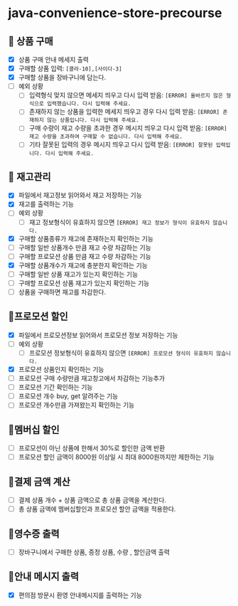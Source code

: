 # java-convenience-store-precourse

## 📝 상품 구매
  - [x] 상품 구매 안내 메세지 출력
  - [x] 구매할 상품 입력: `[콜라-10],[사이다-3]`
  - [x] 구매할 상품을 장바구니에 담는다.
  - [ ] 예외 상황
    - [ ] 입력형식 맞지 않으면 메세지 띄우고 다시 입력 받음: `[ERROR] 올바르지 않은 형식으로 입력했습니다. 다시 입력해 주세요.`
    - [ ] 존재하지 않는 상품을 입력한 메세지 띄우고 경우 다시 입력 받음: `[ERROR] 존재하지 않는 상품입니다. 다시 입력해 주세요.`
    - [ ] 구매 수량이 재고 수량을 초과한 경우 메시지 띄우고 다시 입력 받음: `[ERROR] 재고 수량을 초과하여 구매할 수 없습니다. 다시 입력해 주세요.`
    - [ ] 기타 잘못된 입력의 경우 메시지 띄우고 다시 입력 받음: `[ERROR] 잘못된 입력입니다. 다시 입력해 주세요.`

## 📝 재고관리
  - [x] 파일에서 재고정보 읽어와서 재고 저장하는 기능
  - [x] 재고를 출력하는 기능
  - [ ] 예외 상황
    - [ ] 재고 정보형식이 유효하지 않으면 `[ERROR] 재고 정보가 형식이 유효하지 않습니다.` 
  - [x] 구매할 상품종류가 재고에 존재하는지 확인하는 기능
  - [ ] 구매할 일반 상품개수 만큼 재고 수량 차감하는 기능
  - [ ] 구매할 프로모션 상품 만큼 재고 수량 차감하는 기능
  - [x] 구매할 상품개수가 재고에 충분한지 확인하는 기능
  - [ ] 구매할 일반 상품 재고가 있는지 확인하는 기능
  - [ ] 구매할 프로모션 상품 재고가 있는지 확인하는 기능
  - [ ] 상품을 구매하면 재고를 차감한다.

## 📝프로모션 할인
  - [x] 파일에서 프로모션정보 읽어와서 프로모션 정보 저장하는 기능
  - [ ] 예외 상황
    - [ ] 프로모션 정보형식이 유효하지 않으면 `[ERROR] 프로모션 형식이 유효하지 않습니다.`
  - [x] 프로모션 상품인지 확인하는 기능
  - [ ] 프로모션 구매 수량만큼 재고창고에서 차감하는 기능추가
  - [ ] 프로모션 기간 확인하는 기능
  - [ ] 프로모션 개수 buy, get 알려주는 기능
  - [ ] 프로모션 개수만큼 가져왔는지 확인하는 기능

## 📝멤버십 할인
  - [ ] 프로모션이 아닌 상품에 한해서 30%로 할인한 금액 반환
  - [ ] 프로모션 할인 금액이 8000원 이상일 시 최대 8000원까지만 제한하는 기능

## 📝결제 금액 계산
  - [ ] 결제 상품 개수 + 상품 금액으로 총 상품 금액을 계산한다. 
  - [ ] 총 상품 금액에 멤버십할인과 프로모션 할안 금액을 적용한다.

## 📝영수증 출력
  - [ ] 장바구니에서 구매한 상품, 증정 상품, 수량 , 할인금액 출력

## 📝안내 메시지 출력
  - [x] 편의점 방문시 환영 안내메시지를 출력하는 기능
